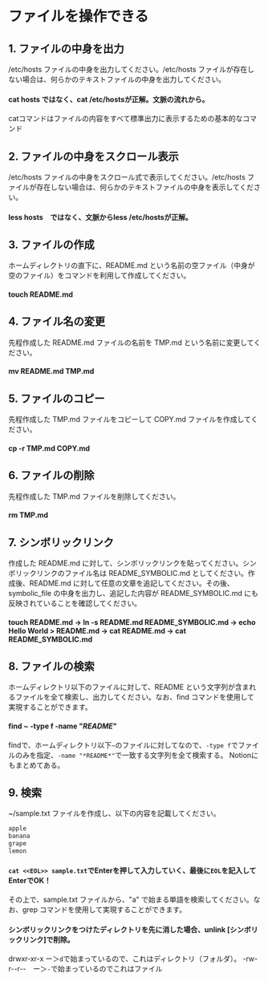 # ファイルを操作できる

## 1. ファイルの中身を出力

/etc/hosts ファイルの中身を出力してください。/etc/hosts ファイルが存在しない場合は、何らかのテキストファイルの中身を出力してください。
#### cat hosts ではなく、cat /etc/hostsが正解。文脈の流れから。
catコマンドはファイルの内容をすべて標準出力に表示するための基本的なコマンド
## 2. ファイルの中身をスクロール表示

/etc/hosts ファイルの中身をスクロール式で表示してください。/etc/hosts ファイルが存在しない場合は、何らかのテキストファイルの中身を表示してください。
#### less hosts　ではなく、文脈からless /etc/hostsが正解。
## 3. ファイルの作成

ホームディレクトリの直下に、README.md という名前の空ファイル（中身が空のファイル）をコマンドを利用して作成してください。
#### touch README.md
## 4. ファイル名の変更

先程作成した README.md ファイルの名前を TMP.md という名前に変更してください。
#### mv README.md TMP.md
## 5. ファイルのコピー

先程作成した TMP.md ファイルをコピーして COPY.md ファイルを作成してください。
#### cp -r TMP.md COPY.md
## 6. ファイルの削除

先程作成した TMP.md ファイルを削除してください。
#### rm TMP.md
## 7. シンボリックリンク

作成した README.md に対して、シンボリックリンクを貼ってください。シンボリックリンクのファイル名は README_SYMBOLIC.md としてください。作成後、README.md に対して任意の文章を追記してください。その後、symbolic_file の中身を出力し、追記した内容が README_SYMBOLIC.md にも反映されていることを確認してください。
#### touch README.md ->  ln -s README.md README_SYMBOLIC.md -> echo Hello World > README.md -> cat README.md -> cat README_SYMBOLIC.md

## 8. ファイルの検索

ホームディレクトリ以下のファイルに対して、README という文字列が含まれるファイルを全て検索し、出力してください。なお、find コマンドを使用して実現することができます。
#### find ~ -type f -name "*README*"
findで、ホームディレクトリ以下`~`のファイルに対してなので、`-type f`でファイルのみを指定、`-name "*README*"`で一致する文字列を全て検索する。
Notionにもまとめてある。

## 9. 検索

~/sample.txt ファイルを作成し、以下の内容を記載してください。

```bash
apple
banana
grape
lemon
```
#### `cat <<EOL>> sample.txt`でEnterを押して入力していく、最後に`EOL`を記入してEnterでOK！

その上で、sample.txt ファイルから、"a" で始まる単語を検索してください。なお、grep コマンドを使用して実現することができます。

#### シンボリックリンクをつけたディレクトリを先に消した場合、unlink [シンボリックリンク]で削除。

drwxr-xr-x ー＞`d`で始まっているので、これはディレクトリ（フォルダ）。
-rw-r--r--　ー＞`-`で始まっているのでこれはファイル